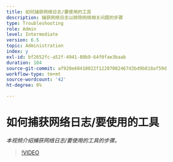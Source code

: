 ```yaml
---
title: 如何捕获网络日志/要使用的工具
description: 捕获网络日志以排除网络相关问题的步骤
type: Troubleshooting
role: Admin
level: Intermediate
version: 6.5
topic: Administration
index: y
exl-id: bf2652fc-a52f-4941-80b9-64f0fae3baab
duration: 104
source-git-commit: af928e60410022f12207082467d3bd9b818af59d
workflow-type: tm+mt
source-wordcount: '42'
ht-degree: 0%

---
```


# 如何捕获网络日志/要使用的工具

*本视频介绍捕获网络日志/要使用的工具的步骤。*

>[!VIDEO](https://video.tv.adobe.com/v/335491?quality=12&learn=on)
